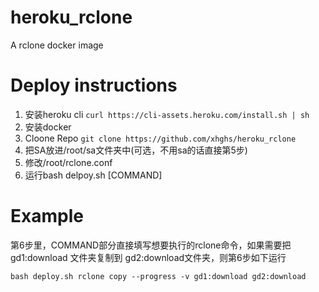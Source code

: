 # heroku_rclone
A rclone docker image

# Deploy instructions

1. 安装heroku cli `curl https://cli-assets.heroku.com/install.sh | sh`
2. 安装docker
3. Cloone Repo `git clone https://github.com/xhghs/heroku_rclone`
4. 把SA放进/root/sa文件夹中(可选，不用sa的话直接第5步)
5. 修改/root/rclone.conf 
6. 运行bash delpoy.sh [COMMAND]

# Example

第6步里，COMMAND部分直接填写想要执行的rclone命令，如果需要把gd1:download 文件夹复制到 gd2:download文件夹，则第6步如下运行

```
bash deploy.sh rclone copy --progress -v gd1:download gd2:download
```